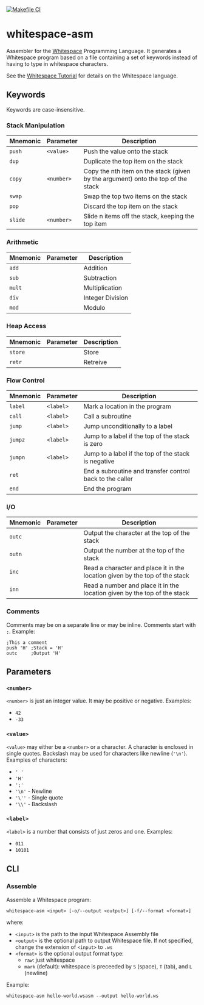 [![Makefile CI](https://github.com/rzuckerm/whitespace-asm/actions/workflows/makefile.yml/badge.svg)](https://github.com/rzuckerm/whitespace-asm/actions/workflows/makefile.yml)
# whitespace-asm

Assembler for the [Whitespace](https://en.wikipedia.org/wiki/Whitespace_(programming_language))
Programming Language. It generates a Whitespace program based on a file containing a set of
keywords instead of having to type in whitespace characters.

See the [Whitespace Tutorial](https://web.archive.org/web/20150618184706/http://compsoc.dur.ac.uk/whitespace/tutorial.php)
for details on the Whitespace language.

## Keywords

Keywords are case-insensitive.

### Stack Manipulation

| Mnemonic | Parameter  | Description                                                                      |
| -------- | ---------- | -------------------------------------------------------------------------------- |
| `push`   | `<value>`  | Push the value onto the stack                                                    |
| `dup`    |            | Duplicate the top item on the stack                                              |
| `copy`   | `<number>` | Copy the nth item on the stack (given by the argument) onto the top of the stack |
| `swap`   |            | Swap the top two items on the stack                                              |
| `pop`    |            | Discard the top item on the stack                                                |
| `slide`  | `<number>` | Slide n items off the stack, keeping the top item                                |

### Arithmetic

| Mnemonic | Parameter  | Description                                                                      |
| -------- | ---------- | -------------------------------------------------------------------------------- |
| `add`    |            | Addition                                                                         |
| `sub`    |            | Subtraction                                                                      |
| `mult`   |            | Multiplication                                                                   |
| `div`    |            | Integer Division                                                                 |
| `mod`    |            | Modulo                                                                           |

### Heap Access

| Mnemonic | Parameter  | Description                                                                      |
| -------- | ---------- | -------------------------------------------------------------------------------- |
| `store`  |            | Store                                                                            |
| `retr`   |            | Retreive                                                                         |

### Flow Control

| Mnemonic | Parameter  | Description                                                                      |
| -------- | ---------- | -------------------------------------------------------------------------------- |
| `label`  | `<label>`  | Mark a location in the program                                                   |
| `call`   | `<label>`  | Call a subroutine                                                                |
| `jump`   | `<label>`  | Jump unconditionally to a label                                                  |
| `jumpz`  | `<label>`  | Jump to a label if the top of the stack is zero                                  |
| `jumpn`  | `<label>`  | Jump to a label if the top of the stack is negative                              |
| `ret`    |            | End a subroutine and transfer control back to the caller                         |
| `end`    |            | End the program                                                                  |

### I/O

| Mnemonic   | Parameter  | Description                                                                      |
| ---------- | ---------- | -------------------------------------------------------------------------------- |
| `outc`     |            | Output the character at the top of the stack                                     |
| `outn`     |            | Output the number at the top of the stack                                        |
| `inc`      |            | Read a character and place it in the location given by the top of the stack      |
| `inn`      |            | Read a number and place it in the location given by the top of the stack         |

### Comments

Comments may be on a separate line or may be inline. Comments start with `;`. Example:

```assembly
;This a comment
push 'H' ;Stack = 'H'
outc     ;Output 'H'
```

## Parameters

### `<number>`

`<number>` is just an integer value. It may be positive or negative. Examples:

- `42`
- `-33`

### `<value>`

`<value>` may either be a `<number>` or a character. A character is enclosed in single quotes.
Backslash may be used for characters like newline (`'\n'`). Examples of characters:

- `' '`
- `'H'`
- `';'`
- `'\n'` - Newline
- `'\''` - Single quote
- `'\\'` - Backslash

### `<label>`

`<label>` is a number that consists of just zeros and one. Examples:

- `011`
- `10101`

## CLI

### Assemble

Assemble a Whitespace program:

```
whitespace-asm <input> [-o/--output <output>] [-f/--format <format>]
```

where:

- `<input>` is the path to the input Whitespace Assembly file
- `<output>` is the optional path to output Whitespace file. If not specified,
  change the extension of `<input>` to `.ws`
- `<format>` is the optional output format type:
  - `raw`: just whitespace
  - `mark` (default): whitespace is preceeded by `S` (space), `T` (tab), and `L`
    (newline)

Example:

```
whitespace-asm hello-world.wsasm --output hello-world.ws
```
